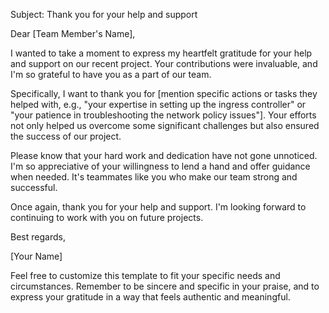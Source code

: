 Subject: Thank you for your help and support

Dear [Team Member's Name],

I wanted to take a moment to express my heartfelt gratitude for your help and support on our recent project. Your contributions were invaluable, and I'm so grateful to have you as a part of our team.

Specifically, I want to thank you for [mention specific actions or tasks they helped with, e.g., "your expertise in setting up the ingress controller" or "your patience in troubleshooting the network policy issues"]. Your efforts not only helped us overcome some significant challenges but also ensured the success of our project.

Please know that your hard work and dedication have not gone unnoticed. I'm so appreciative of your willingness to lend a hand and offer guidance when needed. It's teammates like you who make our team strong and successful.

Once again, thank you for your help and support. I'm looking forward to continuing to work with you on future projects.

Best regards,

[Your Name]

Feel free to customize this template to fit your specific needs and circumstances. Remember to be sincere and specific in your praise, and to express your gratitude in a way that feels authentic and meaningful.

